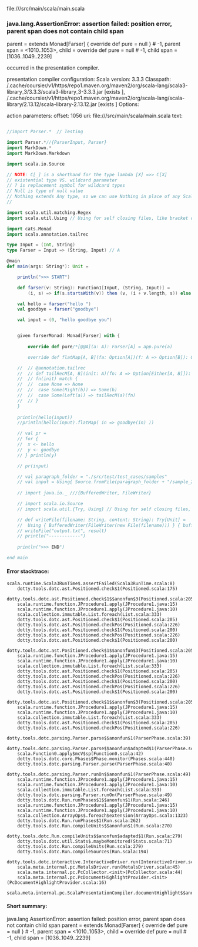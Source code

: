 file://<WORKSPACE>/src/main/scala/main.scala
### java.lang.AssertionError: assertion failed: position error, parent span does not contain child span
parent      =  extends Monad[Farser] {
  override def pure = null
} # -1,
parent span = <1010..1053>,
child       = override def pure = null # -1,
child span  = [1036..1049..2239]

occurred in the presentation compiler.

presentation compiler configuration:
Scala version: 3.3.3
Classpath:
<HOME>/.cache/coursier/v1/https/repo1.maven.org/maven2/org/scala-lang/scala3-library_3/3.3.3/scala3-library_3-3.3.3.jar [exists ], <HOME>/.cache/coursier/v1/https/repo1.maven.org/maven2/org/scala-lang/scala-library/2.13.12/scala-library-2.13.12.jar [exists ]
Options:



action parameters:
offset: 1056
uri: file://<WORKSPACE>/src/main/scala/main.scala
text:
```scala

//import Parser.*  // Testing

import Parser.*//{ParserInput, Parser}
import MarkDown.*
import MarkDown.Markdown

import scala.io.Source

// NOTE: C[_] is a shorthand for the type lambda [X] =>> C[X] 
// existential type VS. wildcard parameter
// ? is replacement symbol for wildcard types
// Null is type of null value
// Nothing extends Any type, so we can use Nothing in place of any Scala type both reference types and value types.
// 

import scala.util.matching.Regex
import scala.util.Using // Using for self closing files, like bracket or resource

import cats.Monad
import scala.annotation.tailrec

type Input = (Int, String)
type Farser = Input => (String, Input) // A

@main   
def main(args: String*): Unit = 

	println(">>> START")

	def farser(v: String): Function1[Input, (String, Input)] = 
		(i, s) => if(s.startsWith(v)) then (v, (i + v.length, s)) else (v, (i, s))

	val hello = farser("hello ")
	val goodbye = farser("goodbye")

	val input = (0, "hello goodbye you")


	given farserMonad: Monad[Farser] with {
		
		override def pure/*[@@A](a: A): Farser[A] = app.pure(a)

    	override def flatMap[A, B](fa: Option[A])(f: A => Option[B]): Option[B] = app.map(fa)(f).flatten

	// 	// @annotation.tailrec
	// 	// def tailRecM[A, B](init: A)(fn: A => Option[Either[A, B]]): Option[B] =
	// 	// fn(init) match {
	// 	// 	case None => None
	// 	// 	case Some(Right(b)) => Some(b)
	// 	// 	case Some(Left(a)) => tailRecM(a)(fn)
	// 	// }
	}
	
	println(hello(input))
	//println(hello(input).flatMap( in => goodbye(in) ))

	// val pr = 
	// for {
	// 	x <- hello
	// 	y <- goodbye
	// } println(y)

	// pr(input)

	// val paragraph_folder = "./src/test/test_cases/samples"
	// val input = Using{ Source.fromFile(paragraph_folder + "/sample_2.txt") } { _.iter.mkString }.get
	
	// import java.io._ ///{BufferedWriter, FileWriter}

	// import scala.io.Source
	// import scala.util.{Try, Using} // Using for self closing files, like bracket or resource

	// def writeFile(filename: String, content: String): Try[Unit] =
	// 	Using { BufferedWriter(FileWriter(new File(filename))) } { bufferedWriter => bufferedWriter.write(content) }
	// writeFile("output.txt", result)
	// println("------------")
	
	println(">>> END")

end main


```



#### Error stacktrace:

```
scala.runtime.Scala3RunTime$.assertFailed(Scala3RunTime.scala:8)
	dotty.tools.dotc.ast.Positioned.check$1(Positioned.scala:175)
	dotty.tools.dotc.ast.Positioned.check$1$$anonfun$3(Positioned.scala:205)
	scala.runtime.function.JProcedure1.apply(JProcedure1.java:15)
	scala.runtime.function.JProcedure1.apply(JProcedure1.java:10)
	scala.collection.immutable.List.foreach(List.scala:333)
	dotty.tools.dotc.ast.Positioned.check$1(Positioned.scala:205)
	dotty.tools.dotc.ast.Positioned.checkPos(Positioned.scala:226)
	dotty.tools.dotc.ast.Positioned.check$1(Positioned.scala:200)
	dotty.tools.dotc.ast.Positioned.checkPos(Positioned.scala:226)
	dotty.tools.dotc.ast.Positioned.check$1(Positioned.scala:200)
	dotty.tools.dotc.ast.Positioned.check$1$$anonfun$3(Positioned.scala:205)
	scala.runtime.function.JProcedure1.apply(JProcedure1.java:15)
	scala.runtime.function.JProcedure1.apply(JProcedure1.java:10)
	scala.collection.immutable.List.foreach(List.scala:333)
	dotty.tools.dotc.ast.Positioned.check$1(Positioned.scala:205)
	dotty.tools.dotc.ast.Positioned.checkPos(Positioned.scala:226)
	dotty.tools.dotc.ast.Positioned.check$1(Positioned.scala:200)
	dotty.tools.dotc.ast.Positioned.checkPos(Positioned.scala:226)
	dotty.tools.dotc.ast.Positioned.check$1(Positioned.scala:200)
	dotty.tools.dotc.ast.Positioned.check$1$$anonfun$3(Positioned.scala:205)
	scala.runtime.function.JProcedure1.apply(JProcedure1.java:15)
	scala.runtime.function.JProcedure1.apply(JProcedure1.java:10)
	scala.collection.immutable.List.foreach(List.scala:333)
	dotty.tools.dotc.ast.Positioned.check$1(Positioned.scala:205)
	dotty.tools.dotc.ast.Positioned.checkPos(Positioned.scala:226)
	dotty.tools.dotc.parsing.Parser.parse$$anonfun$1(ParserPhase.scala:39)
	dotty.tools.dotc.parsing.Parser.parse$$anonfun$adapted$1(ParserPhase.scala:40)
	scala.Function0.apply$mcV$sp(Function0.scala:42)
	dotty.tools.dotc.core.Phases$Phase.monitor(Phases.scala:440)
	dotty.tools.dotc.parsing.Parser.parse(ParserPhase.scala:40)
	dotty.tools.dotc.parsing.Parser.runOn$$anonfun$1(ParserPhase.scala:49)
	scala.runtime.function.JProcedure1.apply(JProcedure1.java:15)
	scala.runtime.function.JProcedure1.apply(JProcedure1.java:10)
	scala.collection.immutable.List.foreach(List.scala:333)
	dotty.tools.dotc.parsing.Parser.runOn(ParserPhase.scala:49)
	dotty.tools.dotc.Run.runPhases$1$$anonfun$1(Run.scala:246)
	scala.runtime.function.JProcedure1.apply(JProcedure1.java:15)
	scala.runtime.function.JProcedure1.apply(JProcedure1.java:10)
	scala.collection.ArrayOps$.foreach$extension(ArrayOps.scala:1323)
	dotty.tools.dotc.Run.runPhases$1(Run.scala:262)
	dotty.tools.dotc.Run.compileUnits$$anonfun$1(Run.scala:270)
	dotty.tools.dotc.Run.compileUnits$$anonfun$adapted$1(Run.scala:279)
	dotty.tools.dotc.util.Stats$.maybeMonitored(Stats.scala:71)
	dotty.tools.dotc.Run.compileUnits(Run.scala:279)
	dotty.tools.dotc.Run.compileSources(Run.scala:194)
	dotty.tools.dotc.interactive.InteractiveDriver.run(InteractiveDriver.scala:165)
	scala.meta.internal.pc.MetalsDriver.run(MetalsDriver.scala:45)
	scala.meta.internal.pc.PcCollector.<init>(PcCollector.scala:44)
	scala.meta.internal.pc.PcDocumentHighlightProvider.<init>(PcDocumentHighlightProvider.scala:16)
	scala.meta.internal.pc.ScalaPresentationCompiler.documentHighlight$$anonfun$1(ScalaPresentationCompiler.scala:179)
```
#### Short summary: 

java.lang.AssertionError: assertion failed: position error, parent span does not contain child span
parent      =  extends Monad[Farser] {
  override def pure = null
} # -1,
parent span = <1010..1053>,
child       = override def pure = null # -1,
child span  = [1036..1049..2239]
